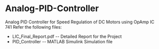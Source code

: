 # Analog-PID-Controller
Analog PID Controller for Speed Regulation of DC Motors using OpAmp IC 741
Refer the following files:
* LIC_Final_Report.pdf -- Detailed Report for the Project
* PID_Controller -- MATLAB Simulink Simulation file
